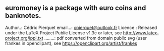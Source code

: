 euromoney is a package with euro coins and banknotes.
-----------------------------------------------------
Author..: Cédric Pierquet
email...: cpierquet@outlook.fr
Licence.: Released under the LaTeX Project Public License v1.3c or later, see http://www.latex-project.org/lppl.txt
........: pdf converted from domain public svg (user frankes in openclipart), see https://openclipart.org/artist/frankes
